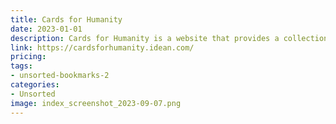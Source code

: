 ```yaml
---
title: Cards for Humanity
date: 2023-01-01
description: Cards for Humanity is a website that provides a collection of card decks for remote team building and collaboration.
link: https://cardsforhumanity.idean.com/
pricing: 
tags: 
- unsorted-bookmarks-2 
categories: 
- Unsorted 
image: index_screenshot_2023-09-07.png
---
```


